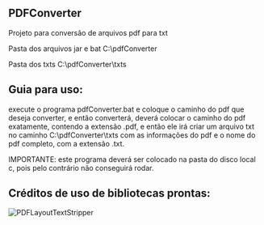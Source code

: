## PDFConverter

Projeto para conversão de arquivos pdf para txt

Pasta dos arquivos jar e bat C:\pdfConverter

Pasta dos txts C:\pdfConverter\txts

## Guia para uso:
execute o programa pdfConverter.bat e coloque o caminho do pdf que deseja converter, e então converterá, deverá colocar o caminho do pdf exatamente, contendo a extensão .pdf, e então ele irá criar um arquivo txt no caminho C:\pdfConverter\txts com as informações do pdf e o nome do pdf completo, com a extensão .txt.

IMPORTANTE: este programa deverá ser colocado na pasta do disco local c, pois pelo contrário não conseguirá rodar.

## Créditos de uso de bibliotecas prontas:

![PDFLayoutTextStripper](https://github.com/JonathanLink/PDFLayoutTextStripper)
